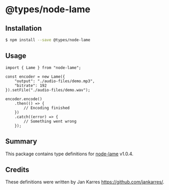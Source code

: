 @types/node-lame
==================

Installation
------------

``` bash
$ npm install --save @types/node-lame
```

Usage
-----

``` node
import { Lame } from "node-lame";

const encoder = new Lame({
    "output": "./audio-files/demo.mp3",
    "bitrate": 192
}).setFile("./audio-files/demo.wav");

encoder.encode()
    .then(() => {
        // Encoding finished
    })
    .catch((error) => {
        // Something went wrong
    });
```

Summary
-------
This package contains type definitions for [node-lame](https://github.com/jankarres/node-lame) v1.0.4.

Credits
-------
These definitions were written by Jan Karres <https://github.com/jankarres/>.
